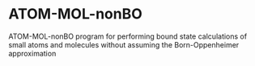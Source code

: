 # ATOM-MOL-nonBO
ATOM-MOL-nonBO program for performing bound state calculations of small atoms and molecules without assuming the Born-Oppenheimer approximation
